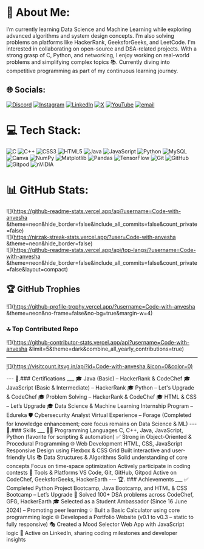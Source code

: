 # 💫 About Me:
I’m currently learning Data Science and Machine Learning while exploring advanced algorithms and system design concepts. I’m also solving problems on platforms like HackerRank, GeeksforGeeks, and LeetCode. I'm interested in collaborating on open-source and DSA-related projects. With a strong grasp of C, Python, and networking, I enjoy working on real-world problems and simplifying complex topics 📚. Currently diving into competitive programming as part of my continuous learning journey.<br>


## 🌐 Socials:
[![Discord](https://img.shields.io/badge/Discord-%237289DA.svg?logo=discord&logoColor=white)](https://discord.gg/anveshasharma0839_10161) [![Instagram](https://img.shields.io/badge/Instagram-%23E4405F.svg?logo=Instagram&logoColor=white)](https://instagram.com/anvesha7973 ) [![LinkedIn](https://img.shields.io/badge/LinkedIn-%230077B5.svg?logo=linkedin&logoColor=white)](https://linkedin.com/in/anvesha-s-412908293) [![X](https://img.shields.io/badge/X-black.svg?logo=X&logoColor=white)](https://x.com/@Sharmaji18608) [![YouTube](https://img.shields.io/badge/YouTube-%23FF0000.svg?logo=YouTube&logoColor=white)](https://youtube.com/@@anveshasharma2626) [![email](https://img.shields.io/badge/Email-D14836?logo=gmail&logoColor=white)](mailto:sharmaanvesha905@gmail.com) 

# 💻 Tech Stack:
![C](https://img.shields.io/badge/c-%2300599C.svg?style=plastic&logo=c&logoColor=white) ![C++](https://img.shields.io/badge/c++-%2300599C.svg?style=plastic&logo=c%2B%2B&logoColor=white) ![CSS3](https://img.shields.io/badge/css3-%231572B6.svg?style=plastic&logo=css3&logoColor=white) ![HTML5](https://img.shields.io/badge/html5-%23E34F26.svg?style=plastic&logo=html5&logoColor=white) ![Java](https://img.shields.io/badge/java-%23ED8B00.svg?style=plastic&logo=openjdk&logoColor=white) ![JavaScript](https://img.shields.io/badge/javascript-%23323330.svg?style=plastic&logo=javascript&logoColor=%23F7DF1E) ![Python](https://img.shields.io/badge/python-3670A0?style=plastic&logo=python&logoColor=ffdd54) ![MySQL](https://img.shields.io/badge/mysql-4479A1.svg?style=plastic&logo=mysql&logoColor=white) ![Canva](https://img.shields.io/badge/Canva-%2300C4CC.svg?style=plastic&logo=Canva&logoColor=white) ![NumPy](https://img.shields.io/badge/numpy-%23013243.svg?style=plastic&logo=numpy&logoColor=white) ![Matplotlib](https://img.shields.io/badge/Matplotlib-%23ffffff.svg?style=plastic&logo=Matplotlib&logoColor=black) ![Pandas](https://img.shields.io/badge/pandas-%23150458.svg?style=plastic&logo=pandas&logoColor=white) ![TensorFlow](https://img.shields.io/badge/TensorFlow-%23FF6F00.svg?style=plastic&logo=TensorFlow&logoColor=white) ![Git](https://img.shields.io/badge/git-%23F05033.svg?style=plastic&logo=git&logoColor=white) ![GitHub](https://img.shields.io/badge/github-%23121011.svg?style=plastic&logo=github&logoColor=white) ![Gitpod](https://img.shields.io/badge/gitpod-f06611.svg?style=plastic&logo=gitpod&logoColor=white) ![nVIDIA](https://img.shields.io/badge/nVIDIA-%2376B900.svg?style=plastic&logo=nVIDIA&logoColor=white)
# 📊 GitHub Stats:
![](https://github-readme-stats.vercel.app/api?username=Code-with-anvesha &theme=neon&hide_border=false&include_all_commits=false&count_private=false)<br/>
![](https://nirzak-streak-stats.vercel.app/?user=Code-with-anvesha &theme=neon&hide_border=false)<br/>
![](https://github-readme-stats.vercel.app/api/top-langs/?username=Code-with-anvesha &theme=neon&hide_border=false&include_all_commits=false&count_private=false&layout=compact)

## 🏆 GitHub Trophies
![](https://github-profile-trophy.vercel.app/?username=Code-with-anvesha &theme=neon&no-frame=false&no-bg=true&margin-w=4)

### 🔝 Top Contributed Repo
![](https://github-contributor-stats.vercel.app/api?username=Code-with-anvesha &limit=5&theme=dark&combine_all_yearly_contributions=true)

---
[![](https://visitcount.itsvg.in/api?id=Code-with-anvesha &icon=0&color=0)](https://visitcount.itsvg.in)

<!-->


---

🏅.### Certifications
___

🎓 Java (Basic) – HackerRank & CodeChef

🎓 JavaScript (Basic & Intermediate) – HackerRank

🎓 Python – Let's Upgrade & CodeChef

🎓 Problem Solving – HackerRank & CodeChef

🎓 HTML & CSS – Let’s Upgrade

🎓 Data Science & Machine Learning Internship Program – Edureka

🛡️ Cybersecurity Analyst Virtual Experience – Forage
(Completed for knowledge enhancement; core focus remains on Data Science & ML)



---

🧠.### Skills
___
👨‍💻 Programming Languages

C, C++, Java, JavaScript, Python (favorite for scripting & automation)
✅ Strong in Object-Oriented & Procedural Programming

🌐 Web Development

HTML, CSS, JavaScript

Responsive Design using Flexbox & CSS Grid

Built interactive and user-friendly UIs


📚 Data Structures & Algorithms

Solid understanding of core concepts

Focus on time-space optimization

Actively participate in coding contests


🔧 Tools & Platforms

VS Code, Git, GitHub, Gitpod

Active on CodeChef, GeeksforGeeks, HackerEarth



---

🏆. ### Achievements
___

✅ Completed Python Project Bootcamp, Java Bootcamp, and HTML & CSS Bootcamp – Let’s Upgrade

🧠 Solved 100+ DSA problems across CodeChef, GFG, HackerEarth

🎓 Selected as a Student Ambassador (Since 16 June 2024) – Promoting peer learning

💡 Built a Basic Calculator using core programming logic

🌐 Developed a Portfolio Website (v0.1 to v0.3 – static to fully responsive)

🎭 Created a Mood Selector Web App with JavaScript logic

📢 Active on LinkedIn, sharing coding milestones and developer insights



